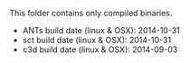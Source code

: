 This folder contains only compiled binaries.

- ANTs build date (linux & OSX): 2014-10-31
- sct build date (linux & OSX): 2014-10-31
- c3d build date (linux & OSX): 2014-09-03

